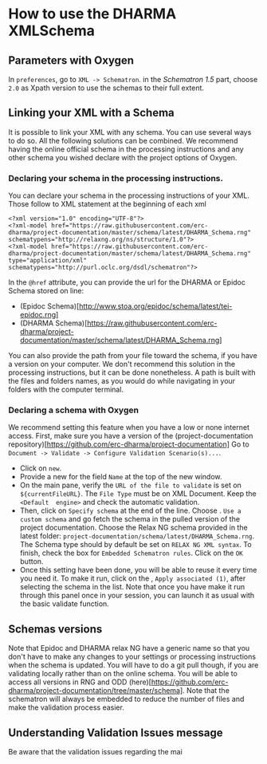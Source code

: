 # How to use the DHARMA XMLSchema

## Parameters with Oxygen
In  `preferences`, go to `XML -> Schematron`.
in the *Schematron 1.5* part, choose `2.0` as Xpath version to use the schemas to their full extent.

## Linking your XML with a Schema
It is possible to link your XML with any schema. You can use several ways to do so. All the following solutions can be combined. We recommend having the online official schema in the processing instructions and any other schema you wished declare with the project options of Oxygen.

### Declaring your schema in the processing instructions.
You can declare your schema in the processing instructions of your XML. Those follow to XML statement at the beginning of each xml
```
<?xml version="1.0" encoding="UTF-8"?>
<?xml-model href="https://raw.githubusercontent.com/erc-dharma/project-documentation/master/schema/latest/DHARMA_Schema.rng" schematypens="http://relaxng.org/ns/structure/1.0"?>
<?xml-model href="https://raw.githubusercontent.com/erc-dharma/project-documentation/master/schema/latest/DHARMA_Schema.rng" type="application/xml" schematypens="http://purl.oclc.org/dsdl/schematron"?>
```
In the `@href` attribute, you can provide the url for the DHARMA or Epidoc Schema stored on line:
- (Epidoc Schema)[http://www.stoa.org/epidoc/schema/latest/tei-epidoc.rng]  
- (DHARMA Schema)[https://raw.githubusercontent.com/erc-dharma/project-documentation/master/schema/latest/DHARMA_Schema.rng]

You can also provide the path from your file toward the schema, if you have a version on your computer. We don't recommend this solution in the processing instructions, but it can be done nonetheless. A path is built with the files and folders names, as you would do while navigating in your folders with the computer terminal.

### Declaring a schema with Oxygen
We recommend setting this feature when you have a low or none internet access.
First, make sure you have a version of the (project-documentation repository)[https://github.com/erc-dharma/project-documentation] Go to `Document -> Validate -> Configure Validation Scenario(s)...`.
- Click on `new`.
- Provide a new for the field `Name` at the top of the new window.
- On the main pane, verify the `URL of the file to validate` is set on `${currentFileURL}`. The `File Type` must be on XML Document. Keep the `<Default  engine>` and check the automatic validation.
- Then, click on `Specify schema` at the end of the line. Choose . `Use a custom schema` and go fetch the schema in the pulled version of the project documentation. Choose the Relax NG schema provided in the latest folder: `project-documentation/schema/latest/DHARMA_Schema.rng`. The Schema type should by default be set on `RELAX NG XML syntax`. To finish, check the box for `Embedded Schematron rules`. Click on the `OK` button.
- Once this setting have been done, you will be able to reuse it every time you need it. To make it run, click on the , `Apply associated (1)`, after selecting the schema in the list. Note that once you have make it run through this panel once in your session, you can launch it as usual with the basic validate function.

## Schemas versions
Note that Epidoc and DHARMA relax NG have a generic name so that you don't have to make any changes to your settings or processing instructions when the schema is updated. You will have to do a git pull though, if you are validating locally rather than on the online schema.
You will be able to access all versions in RNG and ODD (here)[https://github.com/erc-dharma/project-documentation/tree/master/schema]. Note that the schematron will always be embedded to reduce the number of files and make the validation process easier.

## Understanding Validation Issues message
Be aware that the validation issues regarding the mai 
